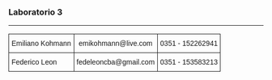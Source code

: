 ### Laboratorio 3

---

<style type="text/css">
.tg  {border-collapse:collapse;border-spacing:0;}
.tg td{font-family:Arial, sans-serif;font-size:14px;padding:10px 5px;border-style:solid;border-width:1px;overflow:hidden;word-break:normal;}
.tg th{font-family:Arial, sans-serif;font-size:14px;font-weight:normal;padding:10px 5px;border-style:solid;border-width:1px;overflow:hidden;word-break:normal;}
.tg .tg-yw4l{vertical-align:top}
</style>
<table class="tg">
  <tr>
    <th class="tg-yw4l">Emiliano Kohmann</th>
    <th class="tg-yw4l">emikohmann@live.com</th>
    <th class="tg-yw4l">0351 - 152262941</th>
  </tr>
  <tr>
    <td class="tg-yw4l">Federico Leon</td>
    <td class="tg-yw4l">fedeleoncba@gmail.com</td>
    <td class="tg-yw4l">0351 - 153583213</td>
  </tr>
</table>
